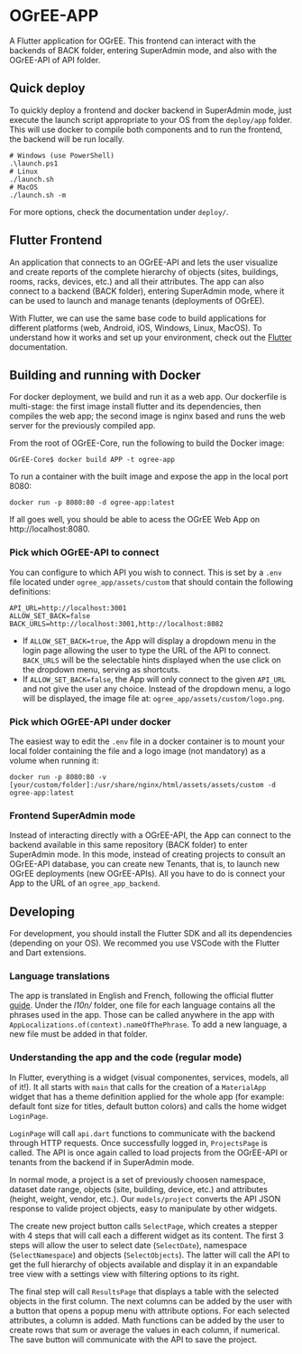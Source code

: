 # OGrEE-APP
A Flutter application for OGrEE. This frontend can interact with the backends of BACK folder, entering SuperAdmin mode, and also with the OGrEE-API of API folder.

## Quick deploy
To quickly deploy a frontend and docker backend in SuperAdmin mode, just execute the launch script appropriate to your OS from the `deploy/app` folder. This will use docker to compile both components and to run the frontend, the backend will be run locally. 
```console
# Windows (use PowerShell)
.\launch.ps1
# Linux 
./launch.sh
# MacOS 
./launch.sh -m
```
For more options, check the documentation under `deploy/`.

## Flutter Frontend

An application that connects to an OGrEE-API and lets the user visualize and create reports of the complete hierarchy of objects (sites, buildings, rooms, racks, devices, etc.) and all their attributes. The app can also connect to a backend (BACK folder), entering SuperAdmin mode, where it can be used to launch and manage tenants (deployments of OGrEE).

With Flutter, we can use the same base code to build applications for different platforms (web, Android, iOS, Windows, Linux, MacOS). To understand how it works and set up your environment, check out the [Flutter](https://docs.flutter.dev/get-started/install) documentation.  

## Building and running with Docker
For docker deployment, we build and run it as a web app.
Our dockerfile is multi-stage: the first image install flutter and its dependencies, then compiles the web app; the second image is nginx based and runs the web server for the previously compiled app.

From the root of OGrEE-Core, run the following to build the Docker image:
```console
OGrEE-Core$ docker build APP -t ogree-app
```

To run a container with the built image and expose the app in the local port 8080:
```console
docker run -p 8080:80 -d ogree-app:latest
```

If all goes well, you should be able to acess the OGrEE Web App on http://localhost:8080.

### Pick which OGrEE-API to connect
You can configure to which API you wish to connect. This is set by a `.env` file located under `ogree_app/assets/custom` that should contain the following definitions:
```
API_URL=http://localhost:3001
ALLOW_SET_BACK=false
BACK_URLS=http://localhost:3001,http://localhost:8082
```

- If `ALLOW_SET_BACK=true`, the App will display a dropdown menu in the login page allowing the user to type the URL of the API to connect. `BACK_URLS` will be the selectable hints displayed when the use click on the dropdown menu, serving as shortcuts.
- If `ALLOW_SET_BACK=false`, the App will only connect to the given `API_URL` and not give the user any choice. Instead of the dropdown menu, a logo will be displayed, the image file at: `ogree_app/assets/custom/logo.png`.

### Pick which OGrEE-API under docker
The easiest way to edit the `.env` file in a docker container is to mount your local folder containing the file and a logo image (not mandatory) as a volume when running it:
```
docker run -p 8080:80 -v [your/custom/folder]:/usr/share/nginx/html/assets/assets/custom -d ogree-app:latest
```

### Frontend SuperAdmin mode
Instead of interacting directly with a OGrEE-API, the App can connect to the backend available in this same repository (BACK folder) to enter SuperAdmin mode. In this mode, instead of creating projects to consult an OGrEE-API database, you can create new Tenants, that is, to launch new OGrEE deployments (new OGrEE-APIs). All you have to do is connect your App to the URL of an `ogree_app_backend`. 

## Developing
For development, you should install the Flutter SDK and all its dependencies (depending on your OS). We recommed you use VSCode with the Flutter and Dart extensions. 

### Language translations

The app is translated in English and French, following the official flutter [guide](https://docs.flutter.dev/development/accessibility-and-localization/internationalization). Under the *l10n/* folder, one file for each language contains all the phrases used in the app. Those can be called anywhere in the app with `AppLocalizations.of(context).nameOfThePhrase`. To add a new language, a new file must be added in that folder. 

### Understanding the app and the code (regular mode)

In Flutter, everything is a widget (visual componentes, services, models, all of it!). It all starts with `main` that calls for the creation of a `MaterialApp` widget that has a theme definition applied for the whole app (for example: default font size for titles, default button colors) and calls the home widget `LoginPage`.

`LoginPage` will call `api.dart` functions to communicate with the backend through HTTP requests. Once successfully logged in, `ProjectsPage` is called. The API is once again called to load projects from the OGrEE-API or tenants from the backend if in SuperAdmin mode. 

In normal mode, a project is a set of previously choosen namespace, dataset date range, objects (site, building, device, etc.) and attributes (height, weight, vendor, etc.).  Our `models/project` converts the API JSON response to valide project objects, easy to manipulate by other widgets.

The create new project button calls `SelectPage`, which creates a stepper with 4 steps that will call each a different widget as its content. The first 3 steps will allow the user to select date (`SelectDate`), namespace (`SelectNamespace`) and objects (`SelectObjects`). The latter will call the API to get the full hierarchy of objects available and display it in an expandable tree view with a settings view with filtering options to its right. 

The final step will call `ResultsPage` that displays a table with the selected objects in the first column. The next columns can be added by the user with a button that opens a popup menu with attribute options. For each selected attributes, a column is added. Math functions can be added by the user to create rows that sum or average the values in each column, if numerical. The save button will communicate with the API to save the project.

